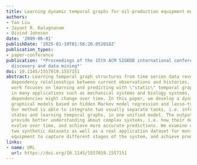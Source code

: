 ```yaml
---
title: Learning dynamic temporal graphs for oil-production equipment monitoring system
authors:
- Yan Liu
- Jayant R. Kalagnanam
- Oivind Johnsen
date: '2009-06-01'
publishDate: '2025-01-10T01:56:20.052018Z'
publication_types:
- paper-conference
publication: '*Proceedings of the 15th ACM SIGKDD international conference on Knowledge
  discovery and data mining*'
doi: 10.1145/1557019.1557151
abstract: Learning temporal graph structures from time series data reveals important
  dependency relationships between current observations and histories. Most previous
  work focuses on learning and predicting with \"static\" temporal graphs only. However,
  in many applications such as mechanical systems and biology systems, the temporal
  dependencies might change over time. In this paper, we develop a dynamic temporal
  graphical models based on hidden Markov model regression and lasso-type algorithms.
  Our method is able to integrate two usually separate tasks, i.e. inferring underlying
  states and learning temporal graphs, in one unified model. The output temporal graphs
  provide better understanding about complex systems, i.e. how their dependency graphs
  evolve over time, and achieve more accurate predictions. We examine our model on
  two synthetic datasets as well as a real application dataset for monitoring oil-production
  equipment to capture different stages of the system, and achieve promising results.
links:
- name: URL
  url: https://doi.org/10.1145/1557019.1557151
---
```


